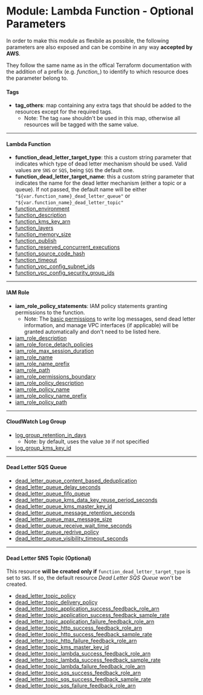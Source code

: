 # Module: Lambda Function - Optional Parameters

In order to make this module as flexbile as possible, the following parameters are also exposed and can be combine in any way **accepted by AWS**.

They follow the same name as in the offical Terraform documentation with the addition of a prefix (e.g. *function_*) to identify to which resource does the parameter belong to.

#### Tags

* **tag_others**: map containing any extra tags that should be added to the resources except for the required tags.
  * Note: The tag `name` shouldn't be used in this map, otherwise all resources will be tagged with the same value.

------

#### Lambda Function

* **function_dead_letter_target_type**: this a custom string parameter that indicates which type of dead letter mechanism should be used. Valid values are `SNS` or `SQS`, being `SQS` the default one.
* **function_dead_letter_target_name**: this a custom string parameter that indicates the name for the dead letter mechanism (either a topic or a queue). If not passed, the default name will be either `"${var.function_name}_dead_letter_queue"` or `"${var.function_name}_dead_letter_topic"`
* [function_environment](https://www.terraform.io/docs/providers/aws/r/lambda_function.html#variables)
* [function_description](https://www.terraform.io/docs/providers/aws/r/lambda_function.html#description)
* [function_kms_key_arn](https://www.terraform.io/docs/providers/aws/r/lambda_function.html#kms_key_arn)
* [function_layers](https://www.terraform.io/docs/providers/aws/r/lambda_function.html#layers)
* [function_memory_size](https://www.terraform.io/docs/providers/aws/r/lambda_function.html#memory_size)
* [function_publish](https://www.terraform.io/docs/providers/aws/r/lambda_function.html#publish)
* [function_reserved_concurrent_executions](https://www.terraform.io/docs/providers/aws/r/lambda_function.html#reserved_concurrent_executions)
* [function_source_code_hash](https://www.terraform.io/docs/providers/aws/r/lambda_function.html#source_code_hash)
* [function_timeout](https://www.terraform.io/docs/providers/aws/r/lambda_function.html#timeout)
* [function_vpc_config_subnet_ids](https://www.terraform.io/docs/providers/aws/r/lambda_function.html#subnet_ids)
* [function_vpc_config_security_group_ids](https://www.terraform.io/docs/providers/aws/r/lambda_function.html#security_group_ids)

------

#### IAM Role

* **iam_role_policy_statements**: IAM policy statements granting permissions to the function.
  * Note: The [basic permissions](lambda_function.tf#L37) to write log messages, send dead letter information, and manage VPC interfaces (if applicable) will be granted automatically and don't need to be listed here. 
* [iam_role_description](https://www.terraform.io/docs/providers/aws/r/iam_role.html#description)
* [iam_role_force_detach_policies](https://www.terraform.io/docs/providers/aws/r/iam_role.html#force_detach_policies)
* [iam_role_max_session_duration](https://www.terraform.io/docs/providers/aws/r/iam_role.html#max_session_duration)
* [iam_role_name](https://www.terraform.io/docs/providers/aws/r/iam_role.html#name)
* [iam_role_name_prefix](https://www.terraform.io/docs/providers/aws/r/iam_role.html#name_prefix)
* [iam_role_path](https://www.terraform.io/docs/providers/aws/r/iam_role.html#path)
* [iam_role_permissions_boundary](https://www.terraform.io/docs/providers/aws/r/iam_role.html#permissions_boundary)
* [iam_role_policy_description](https://www.terraform.io/docs/providers/aws/r/iam_policy.html#description)
* [iam_role_policy_name](https://www.terraform.io/docs/providers/aws/r/iam_policy.html#name)
* [iam_role_policy_name_prefix](https://www.terraform.io/docs/providers/aws/r/iam_policy.html#name_prefix)
* [iam_role_policy_path](https://www.terraform.io/docs/providers/aws/r/iam_policy.html#path)

------

#### CloudWatch Log Group

* [log_group_retention_in_days](https://www.terraform.io/docs/providers/aws/r/cloudwatch_log_group.html#retention_in_days)
  * Note: by default, uses the value `30` if not specified
* [log_group_kms_key_id](https://www.terraform.io/docs/providers/aws/r/cloudwatch_log_group.html#kms_key_id)

------

#### Dead Letter SQS Queue

* [dead_letter_queue_content_based_deduplication](https://www.terraform.io/docs/providers/aws/r/sqs_queue.html#content_based_deduplication)
* [dead_letter_queue_delay_seconds](https://www.terraform.io/docs/providers/aws/r/sqs_queue.html#delay_seconds)
* [dead_letter_queue_fifo_queue](https://www.terraform.io/docs/providers/aws/r/sqs_queue.html#fifo_queue)
* [dead_letter_queue_kms_data_key_reuse_period_seconds](https://www.terraform.io/docs/providers/aws/r/sqs_queue.html#kms_data_key_reuse_period_seconds)
* [dead_letter_queue_kms_master_key_id](https://www.terraform.io/docs/providers/aws/r/sqs_queue.html#kms_master_key_id)
* [dead_letter_queue_message_retention_seconds](https://www.terraform.io/docs/providers/aws/r/sqs_queue.html#message_retention_seconds)
* [dead_letter_queue_max_message_size](https://www.terraform.io/docs/providers/aws/r/sqs_queue.html#max_message_size)
* [dead_letter_queue_receive_wait_time_seconds](https://www.terraform.io/docs/providers/aws/r/sqs_queue.html#receive_wait_time_seconds)
* [dead_letter_queue_redrive_policy](https://www.terraform.io/docs/providers/aws/r/sqs_queue.html#redrive_policy)
* [dead_letter_queue_visibility_timeout_seconds](https://www.terraform.io/docs/providers/aws/r/sqs_queue.html#visibility_timeout_seconds)

------

#### Dead Letter SNS Topic (Optional)

This resource **will be created only if** `function_dead_letter_target_type` is set to `SNS`. If so, the default resource *Dead Letter SQS Queue* won't be created.

* [dead_letter_topic_policy](https://www.terraform.io/docs/providers/aws/r/sns_topic.html#policy)
* [dead_letter_topic_delivery_policy](https://www.terraform.io/docs/providers/aws/r/sns_topic.html#delivery_policy)
* [dead_letter_topic_application_success_feedback_role_arn](https://www.terraform.io/docs/providers/aws/r/sns_topic.html#application_success_feedback_role_arn)
* [dead_letter_topic_application_success_feedback_sample_rate](https://www.terraform.io/docs/providers/aws/r/sns_topic.html#application_success_feedback_sample_rate)
* [dead_letter_topic_application_failure_feedback_role_arn](https://www.terraform.io/docs/providers/aws/r/sns_topic.html#application_failure_feedback_role_arn)
* [dead_letter_topic_http_success_feedback_role_arn](https://www.terraform.io/docs/providers/aws/r/sns_topic.html#http_success_feedback_role_arn)
* [dead_letter_topic_http_success_feedback_sample_rate](https://www.terraform.io/docs/providers/aws/r/sns_topic.html#http_success_feedback_sample_rate)
* [dead_letter_topic_http_failure_feedback_role_arn](https://www.terraform.io/docs/providers/aws/r/sns_topic.html#http_failure_feedback_role_arn)
* [dead_letter_topic_kms_master_key_id](https://www.terraform.io/docs/providers/aws/r/sns_topic.html#kms_master_key_id)
* [dead_letter_topic_lambda_success_feedback_role_arn](https://www.terraform.io/docs/providers/aws/r/sns_topic.html#lambda_success_feedback_role_arn)
* [dead_letter_topic_lambda_success_feedback_sample_rate](https://www.terraform.io/docs/providers/aws/r/sns_topic.html#lambda_success_feedback_sample_rate)
* [dead_letter_topic_lambda_failure_feedback_role_arn](https://www.terraform.io/docs/providers/aws/r/sns_topic.html#lambda_failure_feedback_role_arn)
* [dead_letter_topic_sqs_success_feedback_role_arn](https://www.terraform.io/docs/providers/aws/r/sns_topic.html#sqs_success_feedback_role_arn)
* [dead_letter_topic_sqs_success_feedback_sample_rate](https://www.terraform.io/docs/providers/aws/r/sns_topic.html#sqs_success_feedback_sample_rate)
* [dead_letter_topic_sqs_failure_feedback_role_arn](https://www.terraform.io/docs/providers/aws/r/sns_topic.html#sqs_failure_feedback_role_arn)
